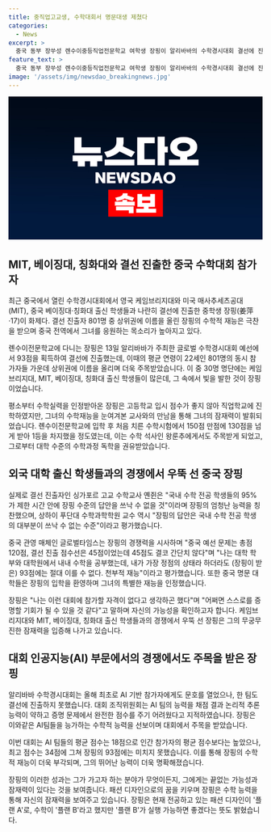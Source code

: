 ```yaml
---
title: 중직업고교생, 수학대회서 명문대생 제쳤다
categories:
  - News
excerpt: >
  중국 동부 장쑤성 롄수이중등직업전문학교 여학생 장핑이 알리바바의 수학경시대회 결선에 진출해 세계적인 대학 출신 학생들과 경쟁했다. 장핑은 중학교 시절부터 수학 실력을 인정받아 온 전공 교사의 지도를 받고, 150점 만점 중 130점을 받는 등 놀라운 재능을 보여주었다. 그녀의 수학 재능은 중국 네티즌들과 교수들의 찬사를 받았으며, 관련 대학과 학원은 그의 입학을 환영하는 선언을 내놓기도 했다. 장핑은 현재는 디자인을 전공하고 있지만, 수학에도 소질이 있다는 것을 확인시켜준 대회에 참가할 기회로 생각하고 있다.
feature_text: >
  중국 동부 장쑤성 롄수이중등직업전문학교 여학생 장핑이 알리바바의 수학경시대회 결선에 진출해 세계적인 대학 출신 학생들과 경쟁했다. 장핑은 중학교 시절부터 수학 실력을 인정받아 온 전공 교사의 지도를 받고, 150점 만점 중 130점을 받는 등 놀라운 재능을 보여주었다. 그녀의 수학 재능은 중국 네티즌들과 교수들의 찬사를 받았으며, 관련 대학과 학원은 그의 입학을 환영하는 선언을 내놓기도 했다. 장핑은 현재는 디자인을 전공하고 있지만, 수학에도 소질이 있다는 것을 확인시켜준 대회에 참가할 기회로 생각하고 있다.
image: '/assets/img/newsdao_breakingnews.jpg'
---
```


<p><img src="/assets/img/newsdao_breakingnews.jpg" alt="pcversion 속보" /></p>

<h2 data-ke-size="size26">MIT, 베이징대, 칭화대와 결선 진출한 중국 수학대회 참가자</h2>

<p data-ke-size="size16">최근 중국에서 열린 수학경시대회에서 영국 케임브리지대와 미국 매사추세츠공대(MIT), 중국 베이징대·칭화대 출신 학생들과 나란히 결선에 진출한 중학생 장핑(姜萍·17)이 화제다. 결선 진출자 801명 중 상위권에 이름을 올린 장핑의 수학적 재능은 극찬을 받으며 중국 전역에서 그녀를 응원하는 목소리가 높아지고 있다.</p>

<p data-ke-size="size16">롄수이전문학교에 다니는 장핑은 13일 알리바바가 주최한 글로벌 수학경시대회 예선에서 93점을 획득하여 결선에 진출했는데, 이때의 평균 연령이 22세인 801명의 동시 참가자들 가운데 상위권에 이름을 올리며 더욱 주목받았습니다. 이 중 30명 명단에는 케임브리지대, MIT, 베이징대, 칭화대 출신 학생들이 많은데, 그 속에서 빛을 발한 것이 장핑이었습니다.</p>

<p data-ke-size="size16">평소부터 수학실력을 인정받아온 장핑은 고등학교 입시 점수가 좋지 않아 직업학교에 진학하였지만, 그녀의 수학재능을 눈여겨본 교사와의 만남을 통해 그녀의 잠재력이 발휘되었습니다. 롄수이전문학교에 입학 후 처음 치른 수학시험에서 150점 만점에 130점을 넘게 받아 1등을 차지했을 정도였는데, 이는 수학 석사인 왕룬추에게서도 주목받게 되었고, 그로부터 대학 수준의 수학과정 독학을 권유받았습니다.</p>

<h2 data-ke-size="size26">외국 대학 출신 학생들과의 경쟁에서 우뚝 선 중국 장핑</h2>

<p data-ke-size="size16">실제로 결선 진출자인 싱가포르 고교 수학교사 옌쥔은 "국내 수학 전공 학생들의 95%가 제한 시간 안에 장핑 수준의 답안을 쓰낙 수 없을 것"이라며 장핑의 엄청난 능력을 칭찬했으며, 상하이 푸단대 수학과학학원 교수 역시 "장핑의 답안은 국내 수학 전공 학생의 대부분이 쓰낙 수 없는 수준"이라고 평가했습니다.</p>

<p data-ke-size="size16">중국 관영 매체인 글로벌타임스는 장핑의 경쟁력을 시사하며 "중국 예선 문제는 총점 120점, 결선 진출 점수선은 45점이었는데 45점도 결코 간단치 않다"며 "나는 대학 학부와 대학원에서 내내 수학을 공부했는데, 내가 가장 정점의 상태라 하더라도 (장핑이 받은) 93점에는 절대 이를 수 없다. 천부적 재능"이라고 평가했습니다. 또한 중국 명문 대학들은 장핑의 입학을 환영하며 그녀의 특별한 재능을 인정했습니다.</p>

<p data-ke-size="size16">장핑은 "나는 이런 대회에 참가할 자격이 없다고 생각하곤 했다"며 "어쩌면 스스로를 증명할 기회가 될 수 있을 것 같다"고 말하며 자신의 가능성을 확인하고자 합니다. 케임브리지대와 MIT, 베이징대, 칭화대 출신 학생들과의 경쟁에서 우뚝 선 장핑은 그의 무궁무진한 잠재력을 입증해 나가고 있습니다.</p>

<h2 data-ke-size="size26">대회 인공지능(AI) 부문에서의 경쟁에서도 주목을 받은 장핑</h2>

<p data-ke-size="size16">알리바바 수학경시대회는 올해 최초로 AI 기반 참가자에게도 문호를 열었으나, 한 팀도 결선에 진출하지 못했습니다. 대회 조직위원회는 AI 팀의 능력을 채점 결과 논리적 추론 능력이 약하고 증명 문제에서 완전한 점수를 주기 어려웠다고 지적하였습니다. 장핑은 이와같은 AI팀들을 능가하는 수학적 능력을 선보이며 대회에서 주목을 받았습니다.</p>

<p data-ke-size="size16">이번 대회는 AI 팀들의 평균 점수는 18점으로 인간 참가자의 평균 점수보다는 높았으나, 최고 점수는 34점에 그쳐 장핑의 93점에는 미치지 못했습니다. 이를 통해 장핑의 수학적 재능이 더욱 부각되며, 그의 뛰어난 능력이 더욱 명확해졌습니다.</p>

<p data-ke-size="size16">장핑의 이러한 성과는 그가 가고자 하는 분야가 무엇이든지, 그에게는 끝없는 가능성과 잠재력이 있다는 것을 보여줍니다. 패션 디자인으로의 꿈을 키우며 장핑은 수학 능력을 통해 자신의 잠재력을 보여주고 있습니다. 장핑은 현재 전공하고 있는 패션 디자인이 '플랜 A'로, 수학이 '플랜 B'라고 했지만 '플랜 B'가 실행 가능하면 좋겠다는 뜻도 밝혔습니다.</p>


